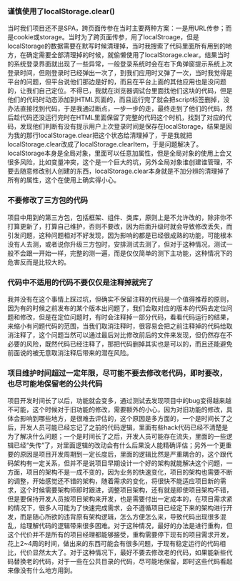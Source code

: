 ### 谨慎使用了localStorage.clear()
当时我们项目还不是SPA，跨页面传参在当时主要两种方案：一是用URL传参；而是cookie或storage。当时为了跨页面传参，用了localStroage，但是localStorage的数据需要在默写时候清理掉，当时我搜索了代码里面所有用到的地方，在确定需要全部清理掉的时候，就偷懒使用了localStorage.clear。结果当时的系统登录界面就出现了一些异常，一般登录系统时会在右下角弹窗提示系统上次登录时间，但刚登录时已经弹出一次了，到我们应用时又弹了一次，当时我觉得是平台的问题，但平台说他们那边是好的，而且在平台上面的其他应用也是没问题的，让我们自己定位。不得已，我就在浏览器调试台里面找他们这块的代码，但是他们的代码时动态添加到HTML页面的，而且运行完了就会把script标签删掉，没办法直接找到代码，于是我通过断点，一步一步的走，最终走到了他们的代码，然后趁代码还没运行完时在HTML里面保留了完整的代码这个时机，找到了对应的代码，发现他们判断有没有提示用户上次登录时间是保存在localStorage，结果是因为我的那行localStorage.clear把这个状态给清理掉了，于是我就把localStorage.clear改成了localStorage.clearItem，于是问题解决了。localStorage本身是全局对象，里面可以任意加属性，但是全局对象的使用上会又很多风险，比如变量冲突，这个是一个巨大的坑，另外全局对象谁创建谁管理，不要去随意修改别人创建的东西，localStorage.clear本身就是不加分辨的清理掉了所有的属性，这个在使用上确实得小心。

### 不要修改了三方包的代码
项目中用到的第三方包，包括框架、组件、类库，原则上是不允许改的，除非你不打算更新了，打算自己维护，否则不要改，因为后面升级时就会导致修改丢失，而引发问题，这种问题相对不好发现，因为影响的都是已经很成熟的功能，可能根本没有人去测，或者说你升级三方包时，安排测试去测了，但对于这种情况，测试一般不会跟一开始一样，完整的测一遍，而是仅仅简单的测下主功能，这种情况下的危害反而是比较大的。


### 代码中不适用的代码不要仅仅是注释掉就完了
我并没有在这个事情上踩过坑，但确实不保留注释的代码是一个值得推荐的原则，因为有的时候之前发布的某个版本出问题了，我们会取对应的版本的代码去定位问题和修改，但是在定位问题时，有时会注释掉一部分代码，看看代码运行的结果，来缩小有问题代码的范围，当我们取消注释时，很容易会把之前注释掉的代码给取消注释了，这个问题当然可以通过最后对比修改前后的文件来发现，但仍然存在不必要的风险，既然代码已经注释了，那把代码删掉其实也是可以的，而且还能避免前面说的被无意取消注释后带来的潜在风险。

### 项目维护时间超过一定年限，尽可能不要去修改老代码，即时要改，也尽可能地保留老的公共代码
项目开发时间长了以后，功能就会变多，通过测试去发现项目中的bug变得越来越不可能，这个时候对于旧功能的修改，需要额外的小心，因为对旧功能的修改，具体会影响到哪些地方，是很难去评估的，这个原因是多方面的，一个是时间长了之后，开发人员可能已经忘记了之前的代码逻辑，里面有些hack代码已经不清楚是为了解决什么问题；一个是时间长了之后，开发人员可能存在流失，里面的一些逻辑已经“失传”了，对里面逻辑的改动会有什么后果没人能精确评估；另外一个更重要的原因是项目开发周期到一定长度后，里面的逻辑比然是严重耦合的，这个跟代码架构有一定关系，但并不是说项目早期设计一个好的架构就能解决这个问题，一方面，项目的架构不是一成不变的，因为业务的快速变化，项目的架构也需要不断的调整，开始感觉还不错的架构，随着需求的变化，将很快不能适应项目新的需求，这个时候需要架构师即时跟进，调整项目架构，还有就是即使项目架构不错，但是要保持开发人员按项目架构来开发，也是需要付出一定成本的，在项目需求紧的情况下，很多人可能为了快速完成需求，会不遵循项目已经定下来的架构进行开发，而是随心所欲的违背原有架构逻辑，怎么方便怎么来，导致代码出现很多混乱，给理解代码的逻辑带来很多困难。对于这种情况，最好的办法是进行重构，但这个代价并不是所有的项目经理都能够接受，重构需要停下现有的项目需求开发，花上2~4周的时间，做出来的东西可能会有很多问题，于现有稳定运行的代码相比，代价显然太大了。对于这种情况下，最好不要去修改老的代码，如果能新些代码替换老的代码，对于一些在公共目录的代码，尽可能地保留，即时这些代码看起来像没有什么地方用到。